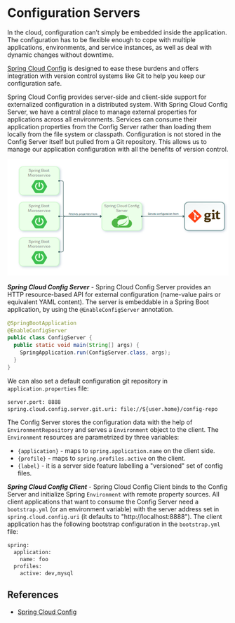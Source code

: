 # Configuration Servers

In the cloud, configuration can’t simply be embedded inside the application. The configuration has to be flexible enough to cope with multiple applications, environments, and service instances, as well as deal with dynamic changes without downtime. 

[Spring Cloud Config](https://spring.io/projects/spring-cloud-config) is designed to ease these burdens and offers integration with version control systems like Git to help you keep our configuration safe.

Spring Cloud Config provides server-side and client-side support for externalized configuration in a distributed system. With Spring Cloud Config Server, we have a central place to manage external properties for applications across all environments. Services can consume their application properties from the Config Server rather than loading them locally from the file system or classpath. Configuration is not stored in the Config Server itself but pulled from a Git repository. This allows us to manage our application configuration with all the benefits of version control. 

![](./../images/config-servers.png)

***Spring Cloud Config Server*** - Spring Cloud Config Server provides an HTTP resource-based API for external configuration (name-value pairs or equivalent YAML content). The server is embeddable in a Spring Boot application, by using the `@EnableConfigServer` annotation.

```java
@SpringBootApplication
@EnableConfigServer
public class ConfigServer {
  public static void main(String[] args) {
    SpringApplication.run(ConfigServer.class, args);
  }
}
```
We can also set a default configuration git repository in `application.properties` file:
```
server.port: 8888
spring.cloud.config.server.git.uri: file://${user.home}/config-repo
```

The Config Server stores the configuration data with the help of `EnvironmentRepository` and serves a `Environment` object to the client. The `Environment` resources are parametrized by three variables:

* `{application}` - maps to `spring.application.name` on the client side.
* `{profile}` - maps to `spring.profiles.active` on the client.
* `{label}` - it is a server side feature labelling a "versioned" set of config files.

***Spring Cloud Config Client*** -  Spring Cloud Config Client binds to the Config Server and initialize Spring `Environment` with remote property sources. All client applications that want to consume the Config Server need a `bootstrap.yml` (or an environment variable) with the server address set in `spring.cloud.config.uri` (it defaults to "http://localhost:8888"). 
The client application has the following bootstrap configuration in the `bootstrap.yml` file:
```
spring:
  application:
    name: foo
  profiles:
    active: dev,mysql
 ```   


## References

* [Spring Cloud Config](https://cloud.spring.io/spring-cloud-config/reference/html/)
